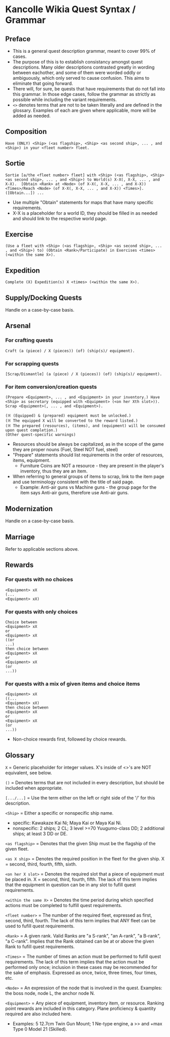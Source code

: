 # Kancolle Wikia Quest Syntax / Grammar
## Preface
* This is a general quest description grammar, meant to cover 99% of cases.
* The purpose of this is to establish consistancy amongst quest descriptions. Many older descriptions contrasted greatly in wording between eachother, and some of them were worded oddly or ambiguously, which only served to cause confusion. This aims to eliminate that going forward.
* There will, for sure, be quests that have requirements that do not fall into this grammar. In those edge cases, follow the grammar as strictly as possible while including the variant requirements.
* `<>` denotes terms that are not to be taken literally and are defined in the glossary. Examples of each are given where applicable, more will be added as needed.

## Composition

`Have (ONLY) <Ship> (<as flagship>, <Ship> <as second ship>, ... , and <Ship>) in your <fleet number> fleet.`

## Sortie

`Sortie [a/the <fleet number> fleet] with <Ship> (<as flagship>, <Ship> <as second ship>, ... , and <Ship>) to World(s) X-X(, X-X, ... , and X-X).  [Obtain <Rank> at <Node> (of X-X(, X-X, ... , and X-X)) <Times>/Reach <Node> (of X-X(, X-X, ... , and X-X)) <Times>].  ([Obtain...]) ...`

* Use multiple "Obtain" statements for maps that have many specific requirements.
* X-X is a placeholder for a world ID, they should be filled in as needed and should link to the respective world page.

## Exercise

`(Use a fleet with <Ship> (<as flagship>, <Ship> <as second ship>, ... , and <Ship>) to) (Obtain <Rank>/Participate) in Exercises <times> (<within the same X>).`

## Expedition

`Complete (X) Expedition(s) X <times> (<within the same X>).`

## Supply/Docking Quests

Handle on a case-by-case basis.

## Arsenal

### For crafting quests
`Craft (a (piece) / X (pieces)) (of) (ship(s)/ equipment).`

### For scrapping quests
`[Scrap/Dismantle] (a (piece) / X (pieces)) (of) (ship(s)/ equipment).`

### For item conversion/creation quests
```
(Prepare <Equipment>, ... , and <Equipment> in your inventory.) Have <Ship> as secretary (equipped with <Equipment> (<on her Xth slot>)). 
Scrap <Equipment>(, ... , and <Equipment>).

(※ (Equipped) & (prepared) equipment must be unlocked.)
(※ The equipped X will be converted to the reward listed.)
(※ The prepared (resources), (items), and (equipment) will be consumed upon quest completion.)
(Other quest-specific warnings)
```
* Resources should be always be capitalized, as in the scope of the game they are proper nouns (Fuel, Steel NOT fuel, steel)
* "Prepare" statements should list requirements in the order of resources, items, equipment.
	* Furniture Coins are NOT a resource - they are present in the player's inventory, thus they are an item.
* When referring to general groups of items to scrap, link to the item page and use terminology consistent with the title of said page.
	* Example: Anti-air guns vs Machine guns - the group page for the item says Anti-air guns, therefore use Anti-air guns.

## Modernization

Handle on a case-by-case basis.

## Marriage

Refer to applicable sections above.

## Rewards

### For quests with no choices
```
<Equipment> xX
(...
<Equipment> xX)
```

### For quests with only choices
```
Choice between
<Equipment> xX
or
<Equipment> xX
((or
...)
then choice between
<Equipment> xX
or
<Equipment> xX
(or
...))
```

### For quests with a mix of given items and choice items
```
<Equipment> xX
((...
<Equipment> xX)
then choice between
<Equipment> xX
or
<Equipment> xX
(or
...))
```
* Non-choice rewards first, followed by choice rewards.

## Glossary
`X` = Generic placeholder for integer values. X's inside of <>'s are NOT equivalent, see below.

`()` = Denotes terms that are not included in every description, but should be included when appropriate.

`[.../...]` = Use the term either on the left or right side of the '/' for this description.

`<Ship>` = Either a specific or nonspecific ship name.
* specific: Kawakaze Kai Ni; Maya Kai or Maya Kai Ni.
* nonspecific: 2 ships; 2 CL; 3 level >=70 Yuugumo-class DD; 2 additional ships; at least 3 DD or DE.
	
`<as flagship>` = Denotes that the given Ship must be the flagship of the given fleet.
	
`<as X ship>` = Denotes the required position in the fleet for the given ship. X = second, third, fourth, fifth, sixth.
	
`<on her X slot>` = Denotes the required slot that a piece of equipment must be placed in.  X = second, third, fourth, fifth. The lack of this term implies that the equipment in question can be in any slot to fufill quest requirements.
	
`<within the same X>` = Denotes the time period during which specified actions must be completed to fulfill quest requirements.
	
`<fleet number>` = The number of the required fleet, expressed as first, second, third, fourth. The lack of this term implies that ANY fleet can be used to fufill quest requirements.
	
`<Rank>` = A given rank.  Valid Ranks are "a S-rank", "an A-rank", "a B-rank", "a C-rank". Implies that the Rank obtained can be at or above the given Rank to fufill quest requirements.
	
`<Times>` = The number of times an action must be performed to fufill quest requirements. The lack of this term implies that the action must be performed only once; inclusion in these cases may be recommended for the sake of emphasis. Expressed as once, twice, three times, four times, etc.
	
`<Node>` = An expression of the node that is involved in the quest.  Examples: the boss node, node L, the anchor node N.
	
`<Equipment>` = Any piece of equipment, inventory item, or resource. Ranking point rewards are included in this category. Plane proficiency & quantity required are also included here.
* Examples: 5 12.7cm Twin Gun Mount; 1 Ne-type engine, a >> and +max Type 0 Model 21 (Skilled).
